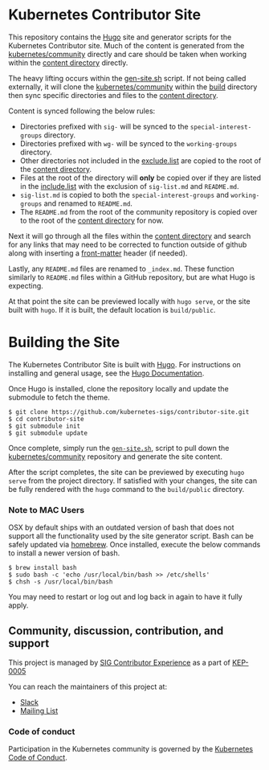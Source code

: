 # Kubernetes Contributor Site

This repository contains the [Hugo](https://gohugo.io/) site and generator scripts for the
Kubernetes Contributor site.  Much of the content is generated from the [kubernetes/community](https://git.k8s.io/community)
directly and care should be taken when working within the [content directory](content/) directly. 

The heavy lifting occurs within the [gen-site.sh](gen-site.sh) script. If not being called externally,
it will clone the [kubernetes/community](https://git.k8s.io/community) within the
[build](build/) directory then sync specific directories and files to the [content directory](content/). 

Content is synced following the below rules:
* Directories prefixed with `sig-` will be synced to the `special-interest-groups` directory.
* Directories prefixed with `wg-` will be synced to the `working-groups` directory.
* Other directories not included in the [exclude.list](exclude.list) are copied to the 
  root of the [content directory](content/).
* Files at the root of the directory will **only** be copied over if they are listed in the
  [include.list](include.list) with the exclusion of `sig-list.md` and `README.md`.
* `sig-list.md` is copied to both the `special-interest-groups` and `working-groups` and renamed
  to `README.md`.
* The `README.md` from the root of the community repository is copied over to the root of the
  [content directory](content/) for now.


Next it will go through all the files within the [content directory](content/) and search for any
links that may need to be corrected to function outside of github along with inserting a [front-matter](https://gohugo.io/content-management/front-matter/)
header (if needed).

Lastly, any `README.md` files are renamed to `_index.md`. These function similarly to `README.md`
files within a GitHub repository, but are what Hugo is expecting.

At that point the site can be previewed locally with `hugo serve`, or the site built with `hugo`.
If it is built, the default location is `build/public`. 


# Building the Site

The Kubernetes Contributor Site is built with [Hugo](https://gohugo.io/).  For instructions on
installing and general usage, see the [Hugo Documentation](https://gohugo.io/documentation/).

Once Hugo is installed, clone the repository locally and update the submodule to fetch the theme.

```
$ git clone https://github.com/kubernetes-sigs/contributor-site.git
$ cd contributor-site
$ git submodule init
$ git submodule update
```

Once complete, simply run the [`gen-site.sh`](gen-site.sh), script to pull down the [kubernetes/community](https://git.k8s.io/community)
repository and generate the site content. 

After the script completes, the site can be previewed by executing `hugo serve` from the project
directory. If satisfied with your changes, the site can be fully rendered with the `hugo` command
to the `build/public` directory.

### Note to MAC Users
OSX by default ships with an outdated version of bash that does not support all the functionality
used by the site generator script. Bash can be safely updated via [homebrew](https://brew.sh/).
Once installed, execute the below commands to install a newer version of bash.
```
$ brew install bash
$ sudo bash -c 'echo /usr/local/bin/bash >> /etc/shells'
$ chsh -s /usr/local/bin/bash
```
You may need to restart or log out and log back in again to have it fully apply.


## Community, discussion, contribution, and support

This project is managed by [SIG Contributor Experience][sig-contribex] as a part of [KEP-0005][kep-0005]

You can reach the maintainers of this project at:

- [Slack](http://slack.k8s.io/#sig-contribex)
- [Mailing List](https://groups.google.com/forum/#!forum/kubernetes-sig-contribex)


### Code of conduct

Participation in the Kubernetes community is governed by the [Kubernetes Code of Conduct](code-of-conduct.md).

[sig-contribex]: https://github.com/kubernetes/community/blob/master/sig-contributor-experience/README.md
[kep-0005]: https://github.com/kubernetes/community/blob/master/keps/sig-contributor-experience/0005-contributor-site.md